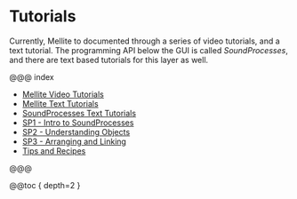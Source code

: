 # Tutorials

Currently, Mellite to documented through a series of video tutorials, and a text tutorial.
The programming API below the GUI is called _SoundProcesses_,
and there are text based tutorials for this layer as well.

@@@ index

* [Mellite Video Tutorials](tut_mellite_videos.md)
* [Mellite Text Tutorials](tut_mellite_text.md)
* [SoundProcesses Text Tutorials](tut_soundprocesses_text.md)
* [SP1 - Intro to SoundProcesses](tut_soundprocesses1.md)
* [SP2 - Understanding Objects](tut_soundprocesses2.md)
* [SP3 - Arranging and Linking](tut_soundprocesses3.md)
* [Tips and Recipes](tut_recipes.md)

@@@

@@toc { depth=2 }

